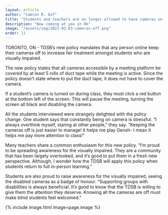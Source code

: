 ```yaml
---
layout: article
author: "Camron R. Ouf"
title: "Students and teachers are no longer allowed to have cameras on as concerns about equitable treatment of the visually impaired arise"
description: "Now coming at you in 0k"
image: "/assets/img/2022-03-03-cameras-off.png"
order: 11
---
```


TORONTO, ON - TDSB’s new policy mandates that any person online keep their cameras off to increase fair treatment amongst students who are visually impaired.

The new policy states that all cameras accessible by a meeting platform be covered by at least 5 rolls of duct tape while the meeting is active. Since the policy doesn’t state where to put the duct tape, it does not have to cover the camera.

If a student’s camera is turned on during class, they must click a red button at the bottom left of the screen. This will pause the meeting, turning the screen all black and disabling the camera.

All the students interviewed were strangely delighted with the policy change. One student says that constantly being on camera is stressful. “I always overthink myself, staring at other people,” they say. “Keeping the cameras off is just easier to manage! It helps me play Gensh- I mean it helps me pay more attention to class!”

Many teachers share a common enthusiasm for this new policy. “I’m proud to be spreading awareness for the visually impaired. They are a community that has been largely overlooked, and it’s good to put them in a fresh new perspective. Although, I wonder how the TDSB will apply this policy when students return to full in-person learning.”

Students are also proud to raise awareness for the visually impaired, seeing the disabled cameras as a badge of honour. “Supporting groups with disabilities is always beneficial. It’s good to know that the TDSB is willing to give them the attention they deserve. Knowing all the cameras are off must make blind students feel welcomed.”

{% include image.html image=page.image %}
